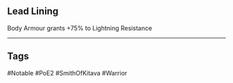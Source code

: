 ## Lead Lining
Body Armour grants +75% to Lightning Resistance

---
## Tags
#Notable
#PoE2
#SmithOfKitava
#Warrior
